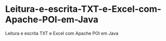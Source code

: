 # Leitura-e-escrita-TXT-e-Excel-com-Apache-POI-em-Java
Leitura e escrita TXT e Excel com Apache POI em Java
